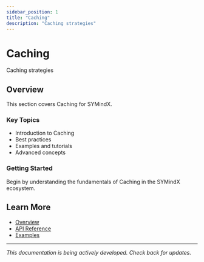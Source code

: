 ```yaml
---
sidebar_position: 1
title: "Caching"
description: "Caching strategies"
---
```


# Caching

Caching strategies

## Overview

This section covers Caching for SYMindX.

### Key Topics

- Introduction to Caching
- Best practices
- Examples and tutorials
- Advanced concepts

### Getting Started

Begin by understanding the fundamentals of Caching in the SYMindX ecosystem.

## Learn More

- [Overview](/docs/01-overview)
- [API Reference](/docs/03-api-reference)
- [Examples](/docs/17-examples)

---

*This documentation is being actively developed. Check back for updates.*
